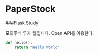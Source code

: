 # PaperStock
###Flask Study


모의주식 투자 웹입니다.
Open API를 이용한다.


```python
def hello():
    return "Hello World"
```
